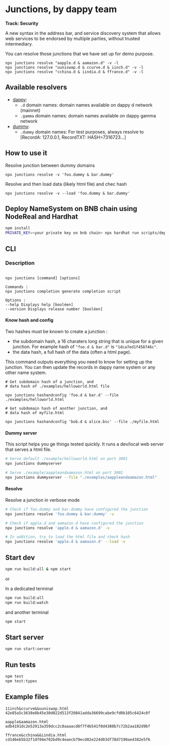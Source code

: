 # Junctions, by dappy team

**Track: Security**

A new syntax in the address bar, and service discovery system that allows web services to be endorsed by multiple parties, without trusted intermediary.

You can resolve those junctions that we have set up for demo purpose.

```
npx junctions resolve "aapple.d & aamazon.d" -v -l
npx junctions resolve "uuniswap.d & ccurve.d & iinch.d" -v -l
npx junctions resolve "cchina.d & iindia.d & ffrance.d" -v -l
```

## Available resolvers

- [dappy](./src/lib/domainResolvers/dappy.ts):
  - `.d` domain names: domain names available on dappy d network (mainnet)
  - `.gamma` domain names: domain names available on dappy gamma network
- [dummy](./src/lib/domainResolvers/dummy.ts):
  - `.dummy` domain names: For test purposes, always resolve to [RecordA: 127.0.0.1, RecordTXT: HASH=7316723...]

## How to use it

Resolve junction between dummy domains

```
npx junctions resolve -v 'foo.dummy & bar.dummy'
```

Resolve and then load data (likely html file) and chec hash

```
npx junctions resolve -v --load 'foo.dummy & bar.dummy'
```

## Deploy NameSystem on BNB chain using NodeReal and Hardhat

```bash
npm install
PRIVATE_KEY=<your private key on bnb chain> npx hardhat run scripts/deploy.ts --network bnbtestnet
```

## CLI

### Description

```

npx junctions [command] [options]

Commands :
npx junctions completion generate completion script

Options :
--help Displays help [booléen]
--version Displays release number [booléen]
```

#### Know hash and config

Two hashes must be known to create a junction :

- the subdomain hash, a 16 charaters long string that is unique for a given junction. For example hash of `"foo.d & bar.d"` is `"1dca7ed1f458746c"`.
- the data hash, a full hash of the data (often a html page).

This command outputs everything you need to know for setting up the junction. You can then update the records in dappy name system or any other name system.

```
# Get subdomain hash of a junction, and
# data hash of ./examples/helloworld.html file

npx junctions hashandconfig 'foo.d & bar.d' --file ./examples/helloworld.html

# Get subdomain hash of another junction, and
# data hash of myfile.html

npx junctions hashandconfig 'bob.d & alice.bsc' --file ./myfile.html
```

#### Dummy server

This script helps you ge things tested quickly. It runs a dev/local web server that serves a html file.

```sh
# Serve default ./example/helloworld.html on port 3001
npx junctions dummyserver

# Serve ./example/aappleandaamazon.html on port 3001
npx junctions dummyserver --file "./examples/aappleandaamazon.html"
```

#### Resolve

Resolve a junction in verbose mode

```sh
# Check if foo.dummy and bar.dummy have configured the junction
npx junctions resolve 'foo.dummy & bar.dummy' -v

# Check if apple.d and aamazon.d have configured the junction
npx junctions resolve 'apple.d & aamazon.d' -v

# In addition, try to load the html file and check hash
npx junctions resolve 'apple.d & aamazon.d' --load -v
```

## Start dev

```sh
npm run build:all & npm start
```

or

In a dedicated terminal

```sh
npm run build:all
npm run build:watch
```

and another terminal

```sh
npm start
```

## Start server

```sh
npm run start:server
```

## Run tests

```sh
npm test
npm test:types
```

## Example files

```
11inch&ccurve&&uuniswap.html
42e85a5c3638e8b45e30d022d513f20841adda36699cabe9cfd0b105c6424c0f

aapple&aamazon.html
adb4191dc2e52913a359dcc2c8aaaacd8f7f4b541f0d4380b7c72b2aa182d9bf

ffrance&cchina&&iindia.html
cd146eb5b32f1df04e702bd9c4eaecb79ecd02e224d03df78d7190ae4382e5f6
```

